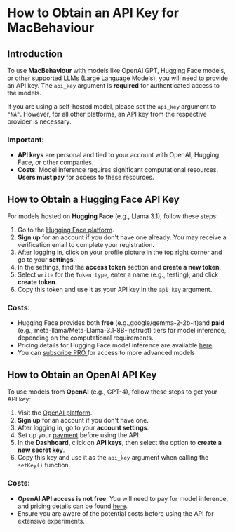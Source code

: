 # How to Obtain an API Key for MacBehaviour

## Introduction

To use **MacBehaviour** with models like OpenAI GPT, Hugging Face models, or other supported LLMs (Large Language Models), you will need to provide an API key. The `api_key` argument is **required** for authenticated access to the models.

If you are using a self-hosted model, please set the `api_key` argument to `"NA"`. However, for all other platforms, an API key from the respective provider is necessary.

### Important:
- **API keys** are personal and tied to your account with OpenAI, Hugging Face, or other companies.
- **Costs**: Model inference requires significant computational resources. **Users must pay** for access to these resources.

## How to Obtain a Hugging Face API Key

For models hosted on **Hugging Face** (e.g., Llama 3.1), follow these steps:

1. Go to the [Hugging Face platform](https://huggingface.co/).
2. **Sign up** for an account if you don't have one already. You may receive a verification email to complete your registration.
3. After logging in, click on your profile picture in the top right corner and go to your **settings**.
4. In the settings, find the **access token** section and **create a new token**.
5. Select `write` for the `Token type`, enter a name (e.g., testing), and click **create token**.
6. Copy this token and use it as your API key in the `api_key` argument.

### Costs:
- Hugging Face provides both **free** (e.g.,google/gemma-2-2b-it)and **paid** (e.g., meta-llama/Meta-Llama-3.1-8B-Instruct) tiers for model inference, depending on the computational requirements.
- Pricing details for Hugging Face model inference are available [here](https://huggingface.co/blog/inference-pro).
- You can <a href = "https://huggingface.co/settings/billing/subscription">subscribe PRO <a> for access to more advanced models

## How to Obtain an OpenAI API Key

To use models from **OpenAI** (e.g., GPT-4), follow these steps to get your API key:

1. Visit the [OpenAI platform](https://platform.openai.com/).
2. **Sign up** for an account if you don't have one.
3. After logging in, go to your **account settings**.
4. Set up your <a href ="https://platform.openai.com/settings/organization/billing/overview">payment</a> before using the API.
5. In the **Dashboard**, click on **API keys**, then select the option to **create a new secret key**.
6. Copy this key and use it as the `api_key` argument when calling the `setKey()` function.

### Costs:
- **OpenAI API access is not free**. You will need to pay for model inference, and pricing details can be found [here](https://openai.com/pricing).
- Ensure you are aware of the potential costs before using the API for extensive experiments.



